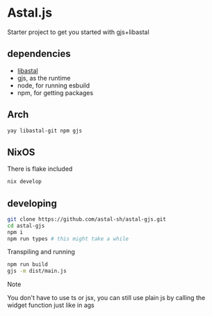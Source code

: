 # Astal.js

Starter project to get you started with gjs+libastal

## dependencies

- [libastal](https://github.com/astal-sh/libastal)
- gjs, as the runtime
- node, for running esbuild
- npm, for getting packages

## Arch

```bash
yay libastal-git npm gjs

```

## NixOS

There is flake included

```bash
nix develop
```

## developing

```bash
git clone https://github.com/astal-sh/astal-gjs.git
cd astal-gjs
npm i
npm run types # this might take a while
```

Transpiling and running

```bash
npm run build
gjs -m dist/main.js
```

> [!NOTE]
> You don't have to use ts or jsx, you can still use plain js
> by calling the widget function just like in ags
